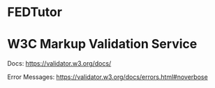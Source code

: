# FEDTutor

# W3C Markup Validation Service

Docs: https://validator.w3.org/docs/

Error Messages: https://validator.w3.org/docs/errors.html#noverbose
